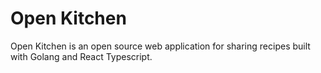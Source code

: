 # Open Kitchen

Open Kitchen is an open source web application for sharing recipes built with Golang and React Typescript.
